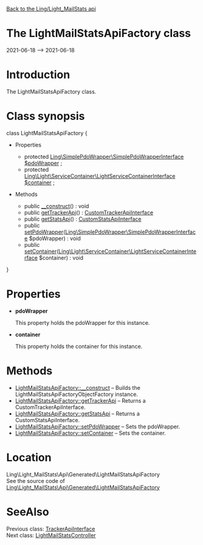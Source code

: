 [Back to the Ling/Light_MailStats api](https://github.com/lingtalfi/Light_MailStats/blob/master/doc/api/Ling/Light_MailStats.md)



The LightMailStatsApiFactory class
================
2021-06-18 --> 2021-06-18






Introduction
============

The LightMailStatsApiFactory class.



Class synopsis
==============


class <span class="pl-k">LightMailStatsApiFactory</span>  {

- Properties
    - protected [Ling\SimplePdoWrapper\SimplePdoWrapperInterface](https://github.com/lingtalfi/SimplePdoWrapper/blob/master/doc/api/Ling/SimplePdoWrapper/SimplePdoWrapperInterface.md) [$pdoWrapper](#property-pdoWrapper) ;
    - protected [Ling\Light\ServiceContainer\LightServiceContainerInterface](https://github.com/lingtalfi/Light/blob/master/doc/api/Ling/Light/ServiceContainer/LightServiceContainerInterface.md) [$container](#property-container) ;

- Methods
    - public [__construct](https://github.com/lingtalfi/Light_MailStats/blob/master/doc/api/Ling/Light_MailStats/Api/Generated/LightMailStatsApiFactory/__construct.md)() : void
    - public [getTrackerApi](https://github.com/lingtalfi/Light_MailStats/blob/master/doc/api/Ling/Light_MailStats/Api/Generated/LightMailStatsApiFactory/getTrackerApi.md)() : [CustomTrackerApiInterface](https://github.com/lingtalfi/Light_MailStats/blob/master/doc/api/Ling/Light_MailStats/Api/Custom/Interfaces/CustomTrackerApiInterface.md)
    - public [getStatsApi](https://github.com/lingtalfi/Light_MailStats/blob/master/doc/api/Ling/Light_MailStats/Api/Generated/LightMailStatsApiFactory/getStatsApi.md)() : [CustomStatsApiInterface](https://github.com/lingtalfi/Light_MailStats/blob/master/doc/api/Ling/Light_MailStats/Api/Custom/Interfaces/CustomStatsApiInterface.md)
    - public [setPdoWrapper](https://github.com/lingtalfi/Light_MailStats/blob/master/doc/api/Ling/Light_MailStats/Api/Generated/LightMailStatsApiFactory/setPdoWrapper.md)([Ling\SimplePdoWrapper\SimplePdoWrapperInterface](https://github.com/lingtalfi/SimplePdoWrapper/blob/master/doc/api/Ling/SimplePdoWrapper/SimplePdoWrapperInterface.md) $pdoWrapper) : void
    - public [setContainer](https://github.com/lingtalfi/Light_MailStats/blob/master/doc/api/Ling/Light_MailStats/Api/Generated/LightMailStatsApiFactory/setContainer.md)([Ling\Light\ServiceContainer\LightServiceContainerInterface](https://github.com/lingtalfi/Light/blob/master/doc/api/Ling/Light/ServiceContainer/LightServiceContainerInterface.md) $container) : void

}




Properties
=============

- <span id="property-pdoWrapper"><b>pdoWrapper</b></span>

    This property holds the pdoWrapper for this instance.
    
    

- <span id="property-container"><b>container</b></span>

    This property holds the container for this instance.
    
    



Methods
==============

- [LightMailStatsApiFactory::__construct](https://github.com/lingtalfi/Light_MailStats/blob/master/doc/api/Ling/Light_MailStats/Api/Generated/LightMailStatsApiFactory/__construct.md) &ndash; Builds the LightMailStatsApiFactoryObjectFactory instance.
- [LightMailStatsApiFactory::getTrackerApi](https://github.com/lingtalfi/Light_MailStats/blob/master/doc/api/Ling/Light_MailStats/Api/Generated/LightMailStatsApiFactory/getTrackerApi.md) &ndash; Returns a CustomTrackerApiInterface.
- [LightMailStatsApiFactory::getStatsApi](https://github.com/lingtalfi/Light_MailStats/blob/master/doc/api/Ling/Light_MailStats/Api/Generated/LightMailStatsApiFactory/getStatsApi.md) &ndash; Returns a CustomStatsApiInterface.
- [LightMailStatsApiFactory::setPdoWrapper](https://github.com/lingtalfi/Light_MailStats/blob/master/doc/api/Ling/Light_MailStats/Api/Generated/LightMailStatsApiFactory/setPdoWrapper.md) &ndash; Sets the pdoWrapper.
- [LightMailStatsApiFactory::setContainer](https://github.com/lingtalfi/Light_MailStats/blob/master/doc/api/Ling/Light_MailStats/Api/Generated/LightMailStatsApiFactory/setContainer.md) &ndash; Sets the container.





Location
=============
Ling\Light_MailStats\Api\Generated\LightMailStatsApiFactory<br>
See the source code of [Ling\Light_MailStats\Api\Generated\LightMailStatsApiFactory](https://github.com/lingtalfi/Light_MailStats/blob/master/Api/Generated/LightMailStatsApiFactory.php)



SeeAlso
==============
Previous class: [TrackerApiInterface](https://github.com/lingtalfi/Light_MailStats/blob/master/doc/api/Ling/Light_MailStats/Api/Generated/Interfaces/TrackerApiInterface.md)<br>Next class: [LightMailStatsController](https://github.com/lingtalfi/Light_MailStats/blob/master/doc/api/Ling/Light_MailStats/Controller/LightMailStatsController.md)<br>
